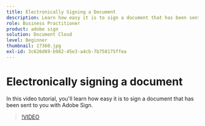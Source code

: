 ```yaml
---
title: Electronically Signing a Document
description: Learn how easy it is to sign a document that has been sent to you with Adobe Sign
role: Business Practitioner
product: adobe sign
solution: Document Cloud
level: Beginner
thumbnail: 17360.jpg
exl-id: 3c626d69-b982-45e3-a4cb-7b758175ffea
---
```

# Electronically signing a document

In this video tutorial, you'll learn how easy it is to sign a document that has been sent to you with Adobe Sign.

>[!VIDEO](https://video.tv.adobe.com/v/17360?hidetitle=true)
